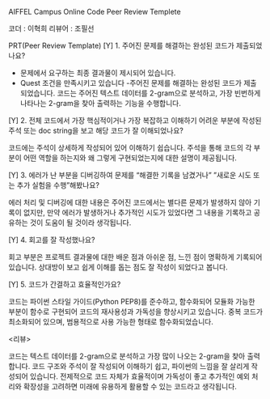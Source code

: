 AIFFEL Campus Online Code Peer Review Templete

코더 : 이혁희
리뷰어 : 조필선



PRT(Peer Review Template)
[Y] 1. 주어진 문제를 해결하는 완성된 코드가 제출되었나요?

   - 문제에서 요구하는 최종 결과물이 제시되어 있습니다.
   - Quest 조건을 만족시키고 있습니다
       -주어진 문제를 해결하는 완성된 코드가 제출되었습니다. 코드는 주어진 텍스트 데이터를 2-gram으로 분석하고, 가장 빈번하게 나타나는 2-gram을 찾아 출력하는 기능을 수행합니다.



[Y] 2. 전체 코드에서 가장 핵심적이거나 가장 복잡하고 이해하기 어려운 부분에 작성된 주석 또는 doc string을 보고 해당 코드가 잘 이해되었나요?

코드에는 주석이 상세하게 작성되어 있어 이해하기 쉽습니다. 주석을 통해 코드의 각 부분이 어떤 역할을 하는지와 왜 그렇게 구현되었는지에 대한
          설명이 제공됩니다.



[Y] 3. 에러가 난 부분을 디버깅하여 문제를 “해결한 기록을 남겼거나” ”새로운 시도 또는 추가 실험을 수행”해봤나요?

에러 처리 및 디버깅에 대한 내용은 주어진 코드에서는 별다른 문제가 발생하지 않아 기록이 없지만, 만약 에러가 발생하거나 추가적인 시도가 있었다면 
          그 내용을 기록하고 공유하는 것이 도움이 될 것이라 생각됩니다.





[Y] 4. 회고를 잘 작성했나요?

회고 부분은 프로젝트 결과물에 대한 배운 점과 아쉬운 점, 느낀 점이 명확하게 기록되어 있습니다. 
상대방이 보고  쉽게 이해를 돕는 점도 잘 작성이 되었다고 봅니다.


[Y] 5. 코드가 간결하고 효율적인가요?

코드는 파이썬 스타일 가이드(Python PEP8)를 준수하고, 함수화되어 모듈화 가능한 부분이 함수로 구현되어 코드의 재사용성과 가독성을 향상시키고 있습니다. 중복 코드가 최소화되어 있으며, 범용적으로 사용 가능한 형태로 함수화되었습니다.



<리뷰>

코드는 텍스트 데이터를 2-gram으로 분석하고 가장 많이 나오는 2-gram을 찾아 출력합니다.
코드 구조와 주석이 잘 작성되어 이해하기 쉽고, 파이썬의 느낌을 잘 살리게 작성되어 있습니다.
전제적으로 코드 자체가 효율적이며 가독성이 좋고 추가적인 예외 처리와 확장성을 고려하면 미래에 유용하게 활용할 수 있는 코드라고 생각됩니다.
